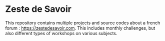# Zeste de Savoir

This repository contains multiple projects and source codes about a french forum : <https://zestedesavoir.com>. This includes monthly challenges, but also different types of workshops on various subjects.

